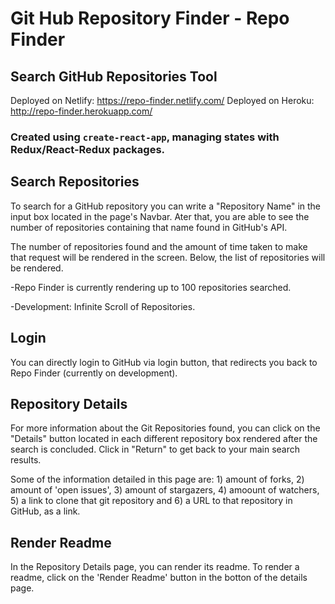 # Git Hub Repository Finder - Repo Finder

## Search GitHub Repositories Tool

Deployed on Netlify: https://repo-finder.netlify.com/
Deployed on Heroku: http://repo-finder.herokuapp.com/

### Created using ```create-react-app```, managing states with Redux/React-Redux packages. 

## Search Repositories

To search for a GitHub repository you can write a "Repository Name" in the input box located in the page's Navbar. 
Ater that, you are able to see the number of repositories containing that name found in GitHub's API.

The number of repositories found and the amount of time taken to make that request will be rendered in the screen. Below, the list of repositories will be rendered. 

-Repo Finder is currently rendering up to 100 repositories searched.

-Development: Infinite Scroll of Repositories.

## Login

You can directly login to GitHub via login button, that redirects you back to Repo Finder (currently on development). 

## Repository Details

For more information about the Git Repositories found, you can click on the "Details" button located in each different repository box rendered after the search is concluded. Click in "Return" to get back to your main search results. 

Some of the information detailed in this page are: 1) amount of forks, 2) amount of 'open issues', 3) amount of stargazers, 4) amoount of watchers, 5) a link to clone that git repository and 6) a URL to that repository in GitHub, as a link.

## Render Readme

In the Repository Details page, you can render its readme. To render a readme, click on the 'Render Readme' button in the botton of the details page.
